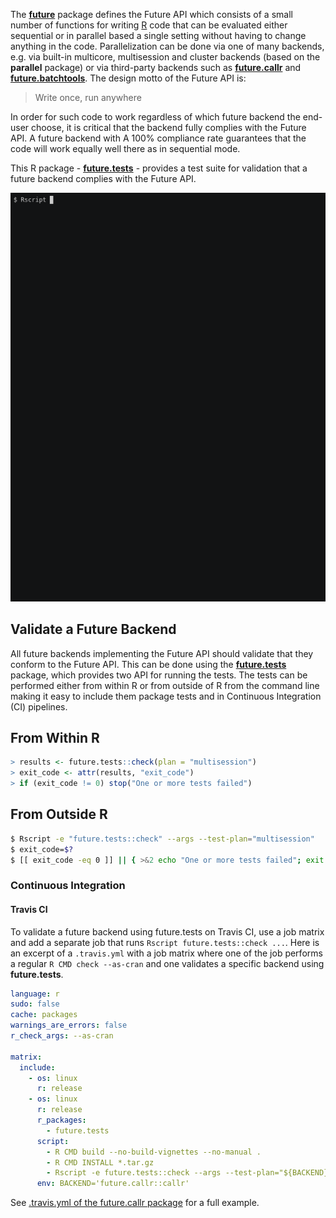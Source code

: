 The **[future]** package defines the Future API which consists of a small number of functions for writing [R] code that can be evaluated either sequential or in parallel based a single setting without having to change anything in the code.  Parallelization can be done via one of many backends, e.g. via built-in multicore, multisession and cluster backends (based on the **parallel** package) or via third-party backends such as **[future.callr]** and **[future.batchtools]**.  The design motto of the Future API is:

> Write once, run anywhere

In order for such code to work regardless of which future backend the end-user choose, it is critical that the backend fully complies with the Future API.  A future backend with A 100% compliance rate guarantees that the code will work equally well there as in sequential mode.

This R package - **[future.tests]** - provides a test suite for validation that a future backend complies with the Future API.

![](man/figures/screencast.gif)


## Validate a Future Backend

All future backends implementing the Future API should validate that they conform to the Future API.  This can be done using the **[future.tests]** package, which provides two API for running the tests.  The tests can be performed either from within R or from outside of R from the command line making it easy to include them package tests and in Continuous Integration (CI) pipelines.

## From Within R

```r
> results <- future.tests::check(plan = "multisession")
> exit_code <- attr(results, "exit_code")
> if (exit_code != 0) stop("One or more tests failed")
```

## From Outside R

```sh
$ Rscript -e "future.tests::check" --args --test-plan="multisession"
$ exit_code=$?
$ [[ exit_code -eq 0 ]] || { >&2 echo "One or more tests failed"; exit 1; }
```

### Continuous Integration

#### Travis CI

To validate a future backend using future.tests on Travis CI, use a job matrix and add a separate job that runs `Rscript future.tests::check ...`.  Here is an excerpt of a `.travis.yml` with a job matrix where one of the job performs a regular `R CMD check --as-cran` and one validates a specific backend using **future.tests**.

```yaml
language: r
sudo: false
cache: packages
warnings_are_errors: false
r_check_args: --as-cran

matrix:
  include:
    - os: linux
      r: release
    - os: linux
      r: release
      r_packages:
        - future.tests
      script:
        - R CMD build --no-build-vignettes --no-manual .
        - R CMD INSTALL *.tar.gz
        - Rscript -e future.tests::check --args --test-plan="${BACKEND}"
      env: BACKEND='future.callr::callr'
```
See [.travis.yml of the future.callr package](https://github.com/HenrikBengtsson/future.callr/blob/develop/.travis.yml) for a full example.



[R]: https://www.r-project.org
[future]: https://cran.r-project.org/package=future
[future.callr]: https://cran.r-project.org/package=future.callr
[future.batchtools]: https://cran.r-project.org/package=future.batchtools
[future.tests]: https://cran.r-project.org/package=future.tests
